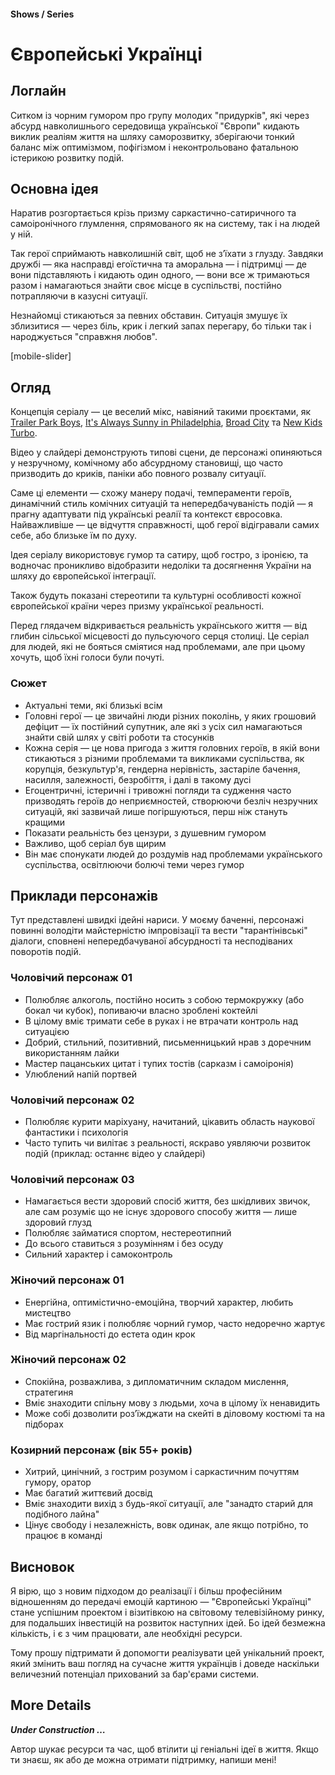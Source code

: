 #### Shows / Series

# Європейські Українці

## Логлайн

Ситком із чорним гумором про групу молодих "придурків", які через абсурд навколишнього середовища української "Європи" кидають виклик реаліям життя на шляху саморозвитку, зберігаючи тонкий баланс між оптимізмом, пофігізмом і неконтрольовано фатальною істерикою розвитку подій.

## Основна ідея

Наратив розгортається крізь призму саркастично-сатиричного та самоіронічного глумлення, спрямованого як на систему, так і на людей у ній.

Так герої сприймають навколишній світ, щоб не з’їхати з глузду. Завдяки дружбі — яка насправді егоїстична та аморальна — і підтримці — де вони підставляють і кидають один одного, — вони все ж тримаються разом і намагаються знайти своє місце в суспільстві, постійно потрапляючи в казусні ситуації.

Незнайомці стикаються за певних обставин. Ситуація змушує їх зблизитися — через біль, крик і легкий запах перегару, бо тільки так і народжується "справжня любов".

[mobile-slider]

## Огляд

Концепція серіалу — це веселий мікс, навіяний такими проєктами, як [Trailer Park Boys](https://www.imdb.com/title/tt0290988/), [It's Always Sunny in Philadelphia](https://www.imdb.com/title/tt0472954/), [Broad City](https://www.imdb.com/title/tt2578560/) та [New Kids Turbo](https://www.imdb.com/title/tt1648112/).

Відео у слайдері демонструють типові сцени, де персонажі опиняються у незручному, комічному або абсурдному становищі, що часто призводить до криків, паніки або повного розвалу ситуації. 

Саме ці елементи — схожу манеру подачі, темпераменти героїв, динамічний стиль комічних ситуацій та непередбачуваність подій — я прагну адаптувати під українські реалії та контекст євросовка. Найважливіше — це відчуття справжності, щоб герої відігравали самих себе, або близьке їм по духу.

Ідея серіалу використовує гумор та сатиру, щоб гостро, з іронією, та водночас проникливо відобразити недоліки та досягнення України на шляху до європейської інтеграції. 

Також будуть показані стереотипи та культурні особливості кожної європейської країни через призму української реальності.

Перед глядачем відкривається реальність українського життя — від глибин сільської місцевості до пульсуючого серця столиці. Це серіал для людей, які не бояться сміятися над проблемами, але при цьому хочуть, щоб їхні голоси були почуті.

### Сюжет

- Актуальні теми, які близькі всім
- Головні герої — це звичайні люди різних поколінь, у яких грошовий дефіцит — їх постійний супутник, але які з усіх сил намагаються знайти свій шлях у світі роботи та стосунків
- Кожна серія — це нова пригода з життя головних героїв, в якій вони стикаються з різними проблемами та викликами суспільства, як корупція, безкультур'я, гендерна нерівність, застаріле бачення, насилля, залежності, безробіття, і далі в такому дусі
- Егоцентричні, істеричні і тривожні погляди та судження часто призводять героїв до неприємностей, створюючи безліч незручних ситуацій, які зазвичай лише погіршуються, перш ніж стануть кращими
- Показати реальність без цензури, з душевним гумором
- Важливо, щоб серіал був щирим
- Він має спонукати людей до роздумів над проблемами українського суспільства, освітлюючи болючі теми через гумор

## Приклади персонажів

Тут представлені швидкі ідейні нариси. У моєму баченні, персонажі повинні володіти майстерністю імпровізації та вести "тарантінівські" діалоги, сповнені непередбачуваної абсурдності та несподіваних поворотів подій.

### Чоловічий персонаж 01

- Полюбляє алкоголь, постійно носить з собою термокружку (або бокал чи кубок), попиваючи власно зроблені коктейлі
- В цілому вміє тримати себе в руках і не втрачати контроль над ситуацією
- Добрий, стильний, позитивний, письменницький нрав з доречним використанням лайки
- Мастер пацанських цитат і тупих тостів (сарказм і самоіронія)
- Улюблений напій портвей

### Чоловічий персонаж 02

- Полюбляє курити маріхуану, начитаний, цікавить область наукової фантастики і психологія
- Часто тупить чи вилітає з реальності, яскраво уявляючи розвиток подій (приклад: останнє відео у слайдері)

### Чоловічий персонаж 03

- Намагається вести здоровий спосіб життя, без шкідливих звичок, але сам розуміє що не існує здорового способу життя — лише здоровий глузд
- Полюбляє займатися спортом, нестереотипний
- До всього ставиться з розумінням і без осуду
- Сильний характер і самоконтроль

### Жіночий персонаж 01

- Енергійна, оптимістично-емоційна, творчий характер, любить мистецтво
- Має гострий язик і полюбляє чорний гумор, часто недоречно жартує
- Від маргінальності до естета один крок

### Жіночий персонаж 02

- Спокійна, розважлива, з дипломатичним складом мислення, стратегиня
- Вміє знаходити спільну мову з людьми, хоча в цілому їх ненавидить
- Може собі дозволити роз’їжджати на скейті в діловому костюмі та на підборах

### Козирний персонаж (вік 55+ років)

- Хитрий, цинічний, з гострим розумом і саркастичним почуттям гумору, оратор
- Має багатий життєвий досвід
- Вміє знаходити вихід з будь-якої ситуації, але "занадто старий для подібного лайна"
- Цінує свободу і незалежність, вовк одинак, але якщо потрібно, то працює в команді

## Висновок

Я вірю, що з новим підходом до реалізації і більш професійним відношенням до передачі емоцій картиною — "Європейські Українці" стане успішним проектом і візитівкою на світовому телевізійному ринку, для подальших інвестицій на розвиток наступних ідей. Бо ідей безмежна кількість, і є з чим працювати, але необхідні ресурси.

Тому прошу підтримати й допомогти реалізувати цей унікальний проект, який змінить ваш погляд на сучасне життя українців і доведе наскільки величезний потенціал прихований за бар'єрами системи.

## More Details

***Under Construction …***

Автор шукає ресурси та час, щоб втілити ці геніальні ідеї в життя. Якщо ти знаєш, як або де можна отримати підтримку, напиши мені!